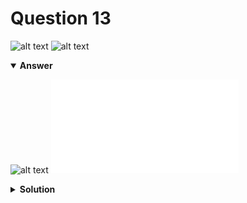 # Question 13
![alt text](../ques-ref-5-14.png)
![alt text](q13.png)

<details open>
<summary><b>Answer</b></summary>

![alt text](a13.svg)
![alt text](a13.py)
</details>

<details>
<summary><b>Solution</b></summary>

![alt text](s13.png)
</details>
